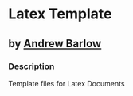 # Latex Template
## by [Andrew Barlow](https://github.com/dandrewbarlow)

### Description
 Template files for Latex Documents
